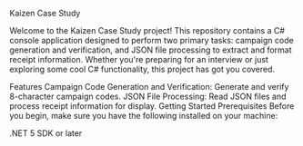 Kaizen Case Study

Welcome to the Kaizen Case Study project! This repository contains a C# console application designed to perform two primary tasks: campaign code generation and verification, and JSON file processing to extract and format receipt information. Whether you're preparing for an interview or just exploring some cool C# functionality, this project has got you covered.

Features
Campaign Code Generation and Verification: Generate and verify 8-character campaign codes.
JSON File Processing: Read JSON files and process receipt information for display.
Getting Started
Prerequisites
Before you begin, make sure you have the following installed on your machine:

.NET 5 SDK or later
